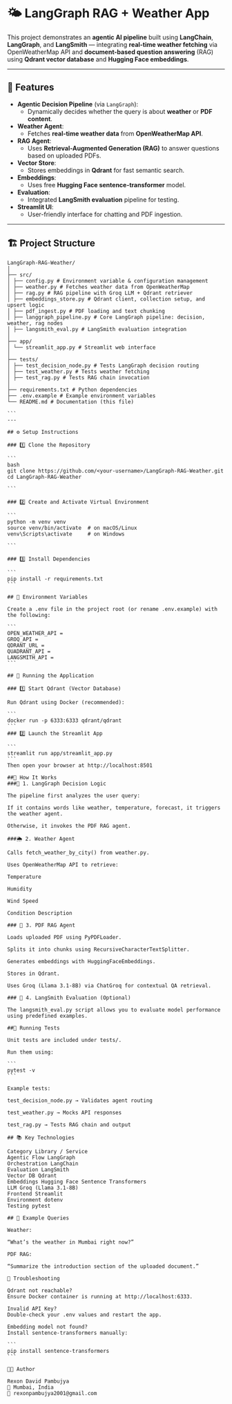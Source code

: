 # 🌤️ LangGraph RAG + Weather App

This project demonstrates an **agentic AI pipeline** built using **LangChain**, **LangGraph**, and **LangSmith** — integrating **real-time weather fetching** via OpenWeatherMap API and **document-based question answering** (RAG) using **Qdrant vector database** and **Hugging Face embeddings**.

---

## 🚀 Features

- **Agentic Decision Pipeline** (via `LangGraph`):
  - Dynamically decides whether the query is about **weather** or **PDF content**.
- **Weather Agent**:
  - Fetches **real-time weather data** from **OpenWeatherMap API**.
- **RAG Agent**:
  - Uses **Retrieval-Augmented Generation (RAG)** to answer questions based on uploaded PDFs.
- **Vector Store**:
  - Stores embeddings in **Qdrant** for fast semantic search.
- **Embeddings**:
  - Uses free **Hugging Face sentence-transformer** model.
- **Evaluation**:
  - Integrated **LangSmith evaluation** pipeline for testing.
- **Streamlit UI**:
  - User-friendly interface for chatting and PDF ingestion.

---

## 🏗️ Project Structure

````
LangGraph-RAG-Weather/
│
├── src/
│ ├── config.py # Environment variable & configuration management
│ ├── weather.py # Fetches weather data from OpenWeatherMap
│ ├── rag.py # RAG pipeline with Groq LLM + Qdrant retriever
│ ├── embeddings_store.py # Qdrant client, collection setup, and upsert logic
│ ├── pdf_ingest.py # PDF loading and text chunking
│ ├── langgraph_pipeline.py # Core LangGraph pipeline: decision, weather, rag nodes
│ ├── langsmith_eval.py # LangSmith evaluation integration
│
├── app/
│ └── streamlit_app.py # Streamlit web interface
│
├── tests/
│ ├── test_decision_node.py # Tests LangGraph decision routing
│ ├── test_weather.py # Tests weather fetching
│ ├── test_rag.py # Tests RAG chain invocation
│
├── requirements.txt # Python dependencies
├── .env.example # Example environment variables
└── README.md # Documentation (this file)

```
---

## ⚙️ Setup Instructions

### 1️⃣ Clone the Repository

```
bash
git clone https://github.com/<your-username>/LangGraph-RAG-Weather.git
cd LangGraph-RAG-Weather

```

### 2️⃣ Create and Activate Virtual Environment

```
python -m venv venv
source venv/bin/activate  # on macOS/Linux
venv\Scripts\activate     # on Windows

```

### 3️⃣ Install Dependencies

```
pip install -r requirements.txt
```

## 🔑 Environment Variables

Create a .env file in the project root (or rename .env.example) with the following:

```
OPEN_WEATHER_API =
GROQ_API =
QDRANT_URL =
QUADRANT_API =
LANGSMITH_API =
```

## 🧠 Running the Application

### 1️⃣ Start Qdrant (Vector Database)

Run Qdrant using Docker (recommended):

```
docker run -p 6333:6333 qdrant/qdrant
```
### 2️⃣ Launch the Streamlit App

```
streamlit run app/streamlit_app.py
```
Then open your browser at http://localhost:8501

##💬 How It Works
###🧩 1. LangGraph Decision Logic

The pipeline first analyzes the user query:

If it contains words like weather, temperature, forecast, it triggers the weather agent.

Otherwise, it invokes the PDF RAG agent.

###🌦️ 2. Weather Agent

Calls fetch_weather_by_city() from weather.py.

Uses OpenWeatherMap API to retrieve:

Temperature

Humidity

Wind Speed

Condition Description

### 📄 3. PDF RAG Agent

Loads uploaded PDF using PyPDFLoader.

Splits it into chunks using RecursiveCharacterTextSplitter.

Generates embeddings with HuggingFaceEmbeddings.

Stores in Qdrant.

Uses Groq (Llama 3.1-8B) via ChatGroq for contextual QA retrieval.

### 🧠 4. LangSmith Evaluation (Optional)

The langsmith_eval.py script allows you to evaluate model performance using predefined examples.

##🧪 Running Tests

Unit tests are included under tests/.

Run them using:

```
pytest -v
```

Example tests:

test_decision_node.py → Validates agent routing

test_weather.py → Mocks API responses

test_rag.py → Tests RAG chain and output

## 📚 Key Technologies

Category Library / Service
Agentic Flow LangGraph
Orchestration LangChain
Evaluation LangSmith
Vector DB Qdrant
Embeddings Hugging Face Sentence Transformers
LLM Groq (Llama 3.1-8B)
Frontend Streamlit
Environment dotenv
Testing pytest

## 🧩 Example Queries

Weather:

“What’s the weather in Mumbai right now?”

PDF RAG:

“Summarize the introduction section of the uploaded document.”

🧰 Troubleshooting

Qdrant not reachable?
Ensure Docker container is running at http://localhost:6333.

Invalid API Key?
Double-check your .env values and restart the app.

Embedding model not found?
Install sentence-transformers manually:

```
pip install sentence-transformers
```

👨‍💻 Author

Rexon David Pambujya
📍 Mumbai, India
📧 rexonpambujya2001@gmail.com

````
